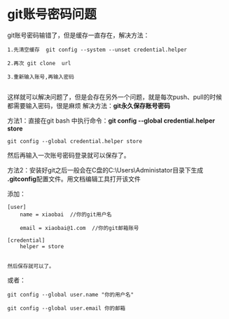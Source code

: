 # git账号密码问题

git账号密码输错了，但是缓存一直存在，解决方法：

```shell
1.先清空缓存  git config --system --unset credential.helper

2.再次 git clone  url

3.重新输入账号,再输入密码


```

这样就可以解决问题了，但是会存在另外一个问题，就是每次push、pull的时候都需要输入密码，很是麻烦
解决方法：**git永久保存账号密码**

方法1：直接在git bash 中执行命令：**git config --global credential.helper store**

```shell
git config --global credential.helper store
```

然后再输入一次账号密码登录就可以保存了。

方法2：安装好git之后一般会在C盘的C:\Users\Administator目录下生成 **.gitconfig**配置文件。用文档编辑工具打开该文件

添加：

```
[user]
	name = xiaobai  //你的git用户名

	email = xiaobai@1.com  //你的git邮箱账号

[credential]
    helper = store


然后保存就可以了。
```

或者：

```git
git config --global user.name "你的用户名"

git config --global user.email 你的邮箱
```

